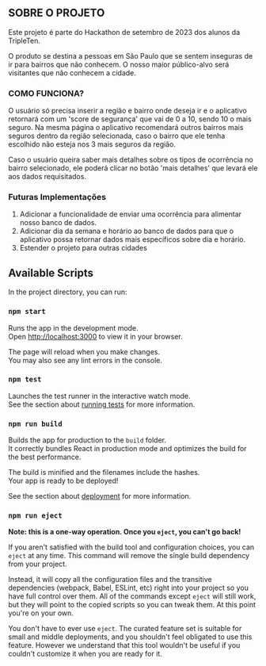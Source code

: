 ## SOBRE O PROJETO

Este projeto é parte do Hackathon de setembro de 2023 dos alunos da TripleTen.

O produto se destina a pessoas em São Paulo que se sentem inseguras de ir para bairros que não conhecem. O nosso maior público-alvo será visitantes que não conhecem a cidade.

### COMO FUNCIONA?

O usuário só precisa inserir a região e bairro onde deseja ir e o aplicativo retornará com um 'score de segurança' que vai de 0 a 10, sendo 10 o mais seguro. Na mesma página o aplicativo recomendará outros bairros mais seguros dentro da região selecionada, caso o bairro que ele tenha escolhido não esteja nos 3 mais seguros da região.

Caso o usuário queira saber mais detalhes sobre os tipos de ocorrência no bairro selecionado, ele poderá clicar no botão 'mais detalhes' que levará ele aos dados requisitados.

### Futuras Implementações

1. Adicionar a funcionalidade de enviar uma ocorrência para alimentar nosso banco de dados.
2. Adicionar dia da semana e horário ao banco de dados para que o aplicativo possa retornar dados mais específicos sobre dia e horário.
3. Estender o projeto para outras cidades

## Available Scripts

In the project directory, you can run:

### `npm start`

Runs the app in the development mode.\
Open [http://localhost:3000](http://localhost:3000) to view it in your browser.

The page will reload when you make changes.\
You may also see any lint errors in the console.

### `npm test`

Launches the test runner in the interactive watch mode.\
See the section about [running tests](https://facebook.github.io/create-react-app/docs/running-tests) for more information.

### `npm run build`

Builds the app for production to the `build` folder.\
It correctly bundles React in production mode and optimizes the build for the best performance.

The build is minified and the filenames include the hashes.\
Your app is ready to be deployed!

See the section about [deployment](https://facebook.github.io/create-react-app/docs/deployment) for more information.

### `npm run eject`

**Note: this is a one-way operation. Once you `eject`, you can't go back!**

If you aren't satisfied with the build tool and configuration choices, you can `eject` at any time. This command will remove the single build dependency from your project.

Instead, it will copy all the configuration files and the transitive dependencies (webpack, Babel, ESLint, etc) right into your project so you have full control over them. All of the commands except `eject` will still work, but they will point to the copied scripts so you can tweak them. At this point you're on your own.

You don't have to ever use `eject`. The curated feature set is suitable for small and middle deployments, and you shouldn't feel obligated to use this feature. However we understand that this tool wouldn't be useful if you couldn't customize it when you are ready for it.
